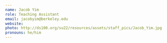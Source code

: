 ```yaml
---
name: Jacob Yim
role: Teaching Assistant
email: jacobyim@berkeley.edu
website: 
photo: http://ds100.org/su22/resources/assets/staff_pics/Jacob_Yim.jpg
pronouns: he/him
---
```

